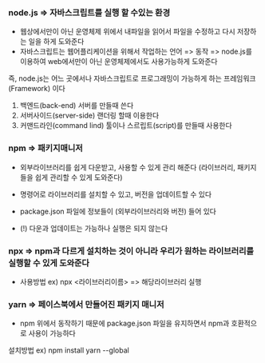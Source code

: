 ### node.js => 자바스크립트를 실행 할 수있는 환경

- 웹상에서만이 아닌 운영체제 위에서 내파일을 읽어서 파일을 수정하고 다시 저장하는 일을 하게 도와준다
- 자바스크립트는 웹어플리케이션을 위해서 작업하는 언어 => 동작 => node.js를 이용하여 web에서만이 아닌 운영체제에서도 사용가능하게 도와준다

즉, node.js는 어느 곳에서나 자바스크립트로 프로그래밍이 가능하게 하는 프레임워크(Framework) 이다

1. 백엔드(back-end) 서버를 만들때 쓴다
2. 서버사이드(server-side) 랜더링 할때 이용한다
3. 커맨드라인(command lind) 툴이나 스르립트(script)를 만들때 사용한다

### npm => 패키지매니저

- 외부라이브러리를 쉽게 다운받고, 사용할 수 있게 관리 해준다
  (라이브러리, 패키지들을 쉽게 관리할 수 있게 도와준다)

- 명령어로 라이브러리를 설치할 수 있고, 버전을 업데이트할 수 있다
- package.json 파일에 정보들이 (외부라이브러리와 버전) 들어 있다

* (!) 다운과 업데이트는 가능하나 실행은 되지 않는다

### npx => npm과 다르게 설치하는 것이 아니라 우리가 원하는 라이브러리를 실행할 수 있게 도와준다

- 사용방법 ex) npx <라이브러리이름> => 해당라이브러리 실행

### yarn => 페이스북에서 만들어진 패키지 매니저

- npm 위에서 동작하기 때문에 package.json 파일을 유지하면서 npm과 호환적으로 사용이 가능하다

설치방법 ex) npm install yarn --global
